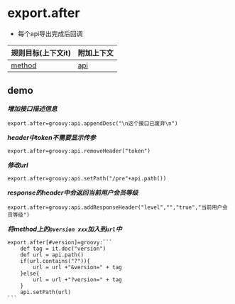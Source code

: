 # export.after

- 每个api导出完成后回调

| 规则目标(上下文it) | 附加上下文 |
| ------------ | ------------ |
| [method](../tools/it.html) | [api](../tools/api.html)  |


## demo

***增加接口描述信息***

```properties
export.after=groovy:api.appendDesc("\n这个接口已废弃\n")
```

***header中token不需要显示传参***

```properties
export.after=groovy:api.removeHeader("token")
```

***修改url***

```properties
export.after=groovy:api.setPath("/pre"+api.path())
```

***response的header中会返回当前用户会员等级***

```properties
export.after=groovy:api.addResponseHeader("level","","true","当前用户会员等级")
```

***将method上的`@version xxx`加入到`url`中***

``````properties
export.after[#version]=groovy:```
    def tag = it.doc("version")
    def url = api.path()
    if(url.contains("?")){
        url = url +"&version=" + tag
    }else{
        url = url +"?version=" + tag
    }
    api.setPath(url)
```
``````

